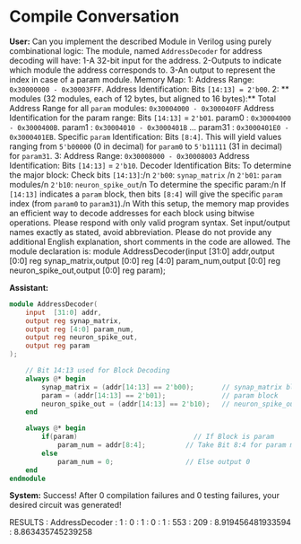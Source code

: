 # Compile Conversation

**User:**
Can you implement the described Module in Verilog using purely combinational logic:
The module, named `AddressDecoder` for address decoding will have: 1-A 32-bit input for the address. 2-Outputs to indicate which module the address corresponds to. 3-An output to represent the index in case of a param module. Memory Map: 1: Address Range: `0x30000000 - 0x30003FFF`. Address Identification: Bits `[14:13] = 2'b00`. 2: ** modules (32 modules, each of 12 bytes, but aligned to 16 bytes):** Total Address Range for all `param` modules: `0x30004000 - 0x300040FF` Address Identification for the param range: Bits `[14:13]` = `2'b01`. param0 : `0x30004000 - 0x3000400B`. param1 : `0x30004010 - 0x3000401B` ... param31 : `0x3000401E0 - 0x3000401EB`. Specific `param` Identification: Bits `[8:4]`. This will yield values ranging from `5'b00000` (0 in decimal) for `param0` to `5'b11111` (31 in decimal) for `param31`. 3: Address Range: `0x30008000 - 0x30008003` Address Identification: Bits `[14:13]` = `2'b10`. Decoder Identification Bits: To determine the major block: Check bits `[14:13]`:/n `2'b00`: `synap_matrix` /n `2'b01`: `param` modules/n `2'b10`: `neuron_spike_out`/n To determine the specific param:/n If `[14:13]` indicates a `param` block, then bits `[8:4]` will give the specific `param` index (from `param0` to `param31`)./n With this setup, the memory map provides an efficient way to decode addresses for each block using bitwise operations. 
Please respond with only valid program syntax. Set input/output names exactly as stated, avoid abbreviation. Please do not provide any additional English explanation, short comments in the code are allowed.
The module declaration is: module AddressDecoder(input  [31:0] addr,output  [0:0] reg synap_matrix,output  [0:0] reg [4:0] param_num,output  [0:0] reg neuron_spike_out,output  [0:0] reg param);


**Assistant:**
```verilog
module AddressDecoder(
    input  [31:0] addr,
    output reg synap_matrix,
    output reg [4:0] param_num,
    output reg neuron_spike_out,
    output reg param
);

    // Bit 14:13 used for Block Decoding
    always @* begin
        synap_matrix = (addr[14:13] == 2'b00);       // synap_matrix block
        param = (addr[14:13] == 2'b01);              // param block
        neuron_spike_out = (addr[14:13] == 2'b10);   // neuron_spike_out block 
    end

    always @* begin
        if(param)                             // If Block is param
            param_num = addr[8:4];          // Take Bit 8:4 for param module number
        else
            param_num = 0;                  // Else output 0
    end
endmodule
```

**System:**
Success!
After 0 compilation failures and 0 testing failures, your desired circuit was generated!


RESULTS : AddressDecoder : 1 : 0 : 1 : 0 : 1 : 553 : 209 : 8.919456481933594 : 8.863435745239258